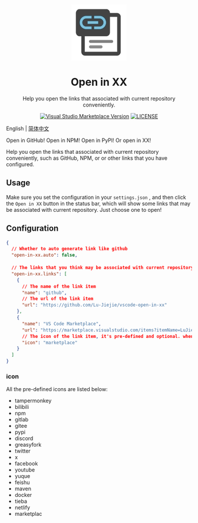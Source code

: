 <p align="center">
<img src="./res/icon.png" height="150">
</p>

<h1 align="center">
Open in XX
</h1>

<p align="center">
Help you open the links that associated with current repository conveniently.
</p>

<p align="center">
<a href="https://marketplace.visualstudio.com/items?itemName=LuJiejie.open-in-xx" target="__blank"><img src="https://img.shields.io/visual-studio-marketplace/v/LuJiejie.open-in-xx?color=ddd&labelColor=444&logo=visualstudiocode&label=VS%20Code%20Marketplace" alt="Visual Studio Marketplace Version" /></a>
<a href="https://github.com/Lu-Jiejie/flowmit/blob/main/LICENSE" target="__blank"><img src="https://img.shields.io/github/license/Lu-Jiejie/flowmit?style=flat&color=ddd&labelColor=444" alt="LICENSE" /></a>
</p>

English | [简体中文](./README.zh-CN.md)

Open in GitHub! Open in NPM! Open in PyPI! Or open in XX!

Help you open the links that associated with current repository conveniently, such as GitHub, NPM, or or other links that you have configured.

## Usage

Make sure you set the configuration in your `settings.json` , and then click the `Open in XX` button in the status bar, which will show some links that may be associated with current repository. Just choose one to open!

## Configuration

```json
{
  // Whether to auto generate link like github
  "open-in-xx.auto": false,

  // The links that you think may be associated with current repository
  "open-in-xx.links": [
    {
      // The name of the link item
      "name": "github",
      // The url of the link item
      "url": "https://github.com/Lu-Jiejie/vscode-open-in-xx"
    },
    {
      "name": "VS Code Marketplace",
      "url": "https://marketplace.visualstudio.com/items?itemName=LuJiejie.open-in-xx",
      // The icon of the link item, it's pre-defined and optional. when not set, it depends on the name
      "icon": "marketplace"
    }
  ]
}
```

### icon

All the pre-defined icons are listed below:
+ tampermonkey
+ bilibili
+ npm
+ gitlab
+ gitee
+ pypi
+ discord
+ greasyfork
+ twitter
+ x
+ facebook
+ youtube
+ yuque
+ feishu
+ maven
+ docker
+ tieba
+ netlify
+ marketplac
